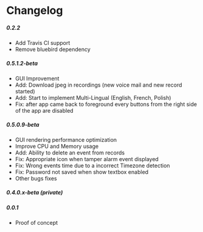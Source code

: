Changelog
=========

##### 0.2.2
- Add Travis CI support
- Remove bluebird dependency

##### 0.5.1.2-beta
- GUI Improvement
- Add: Download jpeg in recordings (new voice mail and new record started)
- Add: Start to implement Multi-Lingual (English, French, Polish)
- Fix: after app came back to foreground every buttons from the right side of the app are disabled

##### 0.5.0.9-beta
- GUI rendering performance optimization
- Improve CPU and Memory usage
- Add: Ability to delete an event from records
- Fix: Appropriate icon when tamper alarm event displayed
- Fix: Wrong events time due to a incorrect Timezone detection
- Fix: Password not saved when show textbox enabled
- Other bugs fixes

##### 0.4.0.x-beta (private)

##### 0.0.1
- Proof of concept
